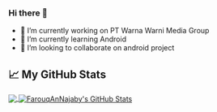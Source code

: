 ### Hi there 👋

- 🔭 I’m currently working on PT Warna Warni Media Group
- 🌱 I’m currently learning Android
- 👯 I’m looking to collaborate on android project

<!--START_SECTION:stats-->
## &#x1f4c8; My GitHub Stats
<a href="https://github.com/denandrapr/denandrapr">
  <img align="center" src="https://github-readme-stats.vercel.app/api/top-langs/?username=denandrapr&hide=java,html&title_color=000000&text_color=000000" />
</a>

<a href="https://github.com/denandrapr/FarouqAnNajaby">
  <img align="center" src="https://github-readme-stats.vercel.app/api?username=FarouqAnNajaby&show_icons=true&line_height=27&count_private=true&title_color=000000&text_color=000000&icon_color=FAC051" alt="FarouqAnNajaby's GitHub Stats" />
</a>
